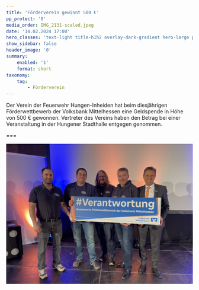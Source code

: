 ```yaml
---
title: 'Förderverein gewinnt 500 €'
pp_protect: '0'
media_order: IMG_2131-scaled.jpeg
date: '14.02.2024 17:00'
hero_classes: 'text-light title-h1h2 overlay-dark-gradient hero-large parallax'
show_sidebar: false
header_image: '0'
summary:
    enabled: '1'
    format: short
taxonomy:
    tag:
        - Förderverein
---
```


Der Verein der Feuerwehr Hungen-Inheiden hat beim diesjährigen Förderwettbewerb der Volksbank Mittelhessen eine Geldspende in Höhe von 500 € gewonnen. Vertreter des Vereins haben den Betrag bei einer Veranstaltung in der Hungener Stadthalle entgegen genommen.

===

![IMG_2131-scaled](IMG_2131-scaled.jpeg "IMG_2131-scaled")